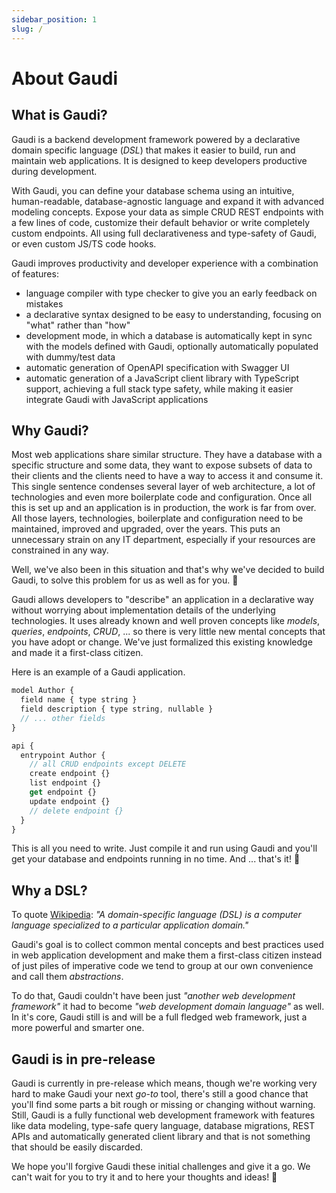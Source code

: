```yaml
---
sidebar_position: 1
slug: /
---
```


# About Gaudi

## What is Gaudi?

Gaudi is a backend development framework powered by a declarative domain specific language (_DSL_) that makes it easier to build, run and maintain web applications. It is designed to keep developers productive during development.

With Gaudi, you can define your database schema using an intuitive, human-readable, database-agnostic language and expand it with advanced modeling concepts. Expose your data as simple CRUD REST endpoints with a few lines of code, customize their default behavior or write completely custom endpoints. All using full declarativeness and type-safety of Gaudi, or even custom JS/TS code hooks.

Gaudi improves productivity and developer experience with a combination of features:

- language compiler with type checker to give you an early feedback on mistakes
- a declarative syntax designed to be easy to understanding, focusing on "what" rather than "how"
- development mode, in which a database is automatically kept in sync with the models defined with Gaudi, optionally automatically populated with dummy/test data
- automatic generation of OpenAPI specification with Swagger UI
- automatic generation of a JavaScript client library with TypeScript support, achieving a full stack type safety, while making it easier integrate Gaudi with JavaScript applications

## Why Gaudi?

Most web applications share similar structure. They have a database with a specific structure and some data, they want to expose subsets of data to their clients and the clients need to have a way to access it and consume it. This single sentence condenses several layer of web architecture, a lot of technologies and even more boilerplate code and configuration. Once all this is set up and an application is in production, the work is far from over. All those layers, technologies, boilerplate and configuration need to be maintained, improved and upgraded, over the years. This puts an unnecessary strain on any IT department, especially if your resources are constrained in any way.

Well, we've also been in this situation and that's why we've decided to build Gaudi, to solve this problem for us as well as for you. 🤛

Gaudi allows developers to "describe" an application in a declarative way without worrying about implementation details of the underlying technologies. It uses already known and well proven concepts like _models_, _queries_, _endpoints_, _CRUD_, ... so there is very little new mental concepts that you have adopt or change. We've just formalized this existing knowledge and made it a first-class citizen.

Here is an example of a Gaudi application.

```js title="bookreviews.gaudi"
model Author {
  field name { type string }
  field description { type string, nullable }
  // ... other fields
}

api {
  entrypoint Author {
    // all CRUD endpoints except DELETE
    create endpoint {}
    list endpoint {}
    get endpoint {}
    update endpoint {}
    // delete endpoint {}
  }
}
```

This is all you need to write. Just compile it and run using Gaudi and you'll get your database and endpoints running in no time. And ... that's it! 🎉

## Why a DSL?

To quote [Wikipedia](https://en.wikipedia.org/wiki/Domain-specific_language): _"A domain-specific language (DSL) is a computer language specialized to a particular application domain."_

Gaudi's goal is to collect common mental concepts and best practices used in web application development and make them a first-class citizen instead of just piles of imperative code we tend to group at our own convenience and call them _abstractions_.

To do that, Gaudi couldn't have been just _"another web development framework"_ it had to become _"web development domain language"_ as well. In it's core, Gaudi still is and will be a full fledged web framework, just a more powerful and smarter one.

## Gaudi is in pre-release

Gaudi is currently in pre-release which means, though we're working very hard to make Gaudi your next _go-to_ tool, there's still a good chance that you'll find some parts a bit rough or missing or changing without warning. Still, Gaudi is a fully functional web development framework with features like data modeling, type-safe query language, database migrations, REST APIs and automatically generated client library and that is not something that should be easily discarded.

We hope you'll forgive Gaudi these initial challenges and give it a go. We can't wait for you to try it and to here your thoughts and ideas! 🖖

